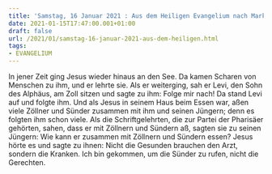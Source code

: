 ```yaml
---
title: 'Samstag, 16 Januar 2021 : Aus dem Heiligen Evangelium nach Markus - Mk 2,13-17.'
date: 2021-01-15T17:47:00.001+01:00
draft: false
url: /2021/01/samstag-16-januar-2021-aus-dem-heiligen.html
tags: 
- EVANGELIUM
---
```


In jener Zeit ging Jesus wieder hinaus an den See. Da kamen Scharen von Menschen zu ihm, und er lehrte sie. Als er weiterging, sah er Levi, den Sohn des Alphäus, am Zoll sitzen und sagte zu ihm: Folge mir nach! Da stand Levi auf und folgte ihm. Und als Jesus in seinem Haus beim Essen war, aßen viele Zöllner und Sünder zusammen mit ihm und seinen Jüngern; denn es folgten ihm schon viele. Als die Schriftgelehrten, die zur Partei der Pharisäer gehörten, sahen, dass er mit Zöllnern und Sündern aß, sagten sie zu seinen Jüngern: Wie kann er zusammen mit Zöllnern und Sündern essen? Jesus hörte es und sagte zu ihnen: Nicht die Gesunden brauchen den Arzt, sondern die Kranken. Ich bin gekommen, um die Sünder zu rufen, nicht die Gerechten.